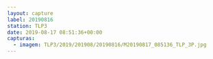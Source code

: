 ```yaml
---
layout: capture
label: 20190816
station: TLP3
date: 2019-08-17 08:51:36+00:00
capturas:
  - imagem: TLP3/2019/201908/20190816/M20190817_085136_TLP_3P.jpg
---
```

